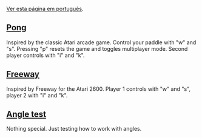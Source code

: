[Ver esta página em português](./index_pt.html).

## [Pong](./pong)

Inspired by the classic Atari arcade game. Control your paddle with "w" and "s". Pressing "p" resets the game and toggles multiplayer mode. Second player controls with "i" and "k".

## [Freeway](./freeway)

Inspired by Freeway for the Atari 2600. Player 1 controls with "w" and "s", player 2 with "i" and "k".

## [Angle test](./angle-test)

Nothing special. Just testing how to work with angles.
